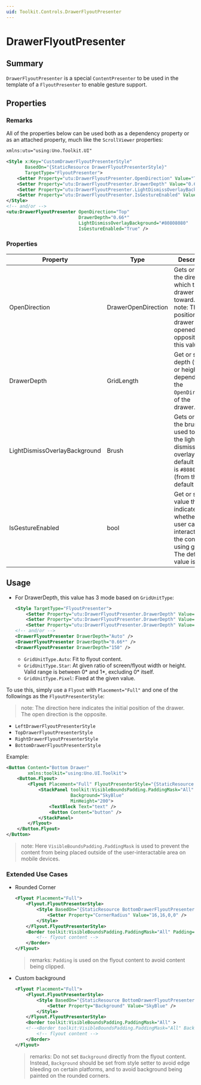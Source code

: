 ```yaml
---
uid: Toolkit.Controls.DrawerFlyoutPresenter
---
```

# DrawerFlyoutPresenter
## Summary
`DrawerFlyoutPresenter` is a special `ContentPresenter` to be used in the template of a `FlyoutPresenter` to enable gesture support.


## Properties
### Remarks
All of the properties below can be used both as a dependency property or as an attached property, much like the `ScrollViewer` properties:
```xml
xmlns:utu="using:Uno.Toolkit.UI"

<Style x:Key="CustomDrawerFlyoutPresenterStyle"
       BasedOn="{StaticResource DrawerFlyoutPresenterStyle}"
       TargetType="FlyoutPresenter">
    <Setter Property="utu:DrawerFlyoutPresenter.OpenDirection" Value="Top" />
    <Setter Property="utu:DrawerFlyoutPresenter.DrawerDepth" Value="0.66*" />
    <Setter Property="utu:DrawerFlyoutPresenter.LightDismissOverlayBackground" Value="#80808080" />
    <Setter Property="utu:DrawerFlyoutPresenter.IsGestureEnabled" Value="True" />
</Style>
<!-- and/or -->
<utu:DrawerFlyoutPresenter OpenDirection="Top"
                           DrawerDepth="0.66*"
                           LightDismissOverlayBackground="#80808080"
                           IsGestureEnabled="True" />
```

### Properties
Property|Type|Description
-|-|-
OpenDirection|DrawerOpenDirection|Gets or sets the direction in which the drawer opens toward.<br/>note: The position of drawer when opened is the opposite of this value.
DrawerDepth|GridLength|Get or sets the depth (width or height depending on the `OpenDirection`) of the drawer.\*
LightDismissOverlayBackground|Brush|Gets or sets the brush used to paint the light dismiss overlay. The default value is `#80808080` (from the default style).
IsGestureEnabled|bool|Get or sets a value that indicates whether the user can interact with the control using gesture. The default value is `true`.

## Usage
- For DrawerDepth, this value has 3 mode based on `GridUnitType`:
    ```xml
    <Style TargetType="FlyoutPresenter">
        <Setter Property="utu:DrawerFlyoutPresenter.DrawerDepth" Value="Auto" />
        <Setter Property="utu:DrawerFlyoutPresenter.DrawerDepth" Value="0.66*" />
        <Setter Property="utu:DrawerFlyoutPresenter.DrawerDepth" Value="150" />
    <!-- and/or -->
    <DrawerFlyoutPresenter DrawerDepth="Auto" />
    <DrawerFlyoutPresenter DrawerDepth="0.66*" />
    <DrawerFlyoutPresenter DrawerDepth="150" />
    ```
    - `GridUnitType.Auto`: Fit to flyout content.
    - `GridUnitType.Star`: At given ratio of screen/flyout width or height. Valid range is between 0* and 1*, excluding 0* itself.
    - `GridUnitType.Pixel`: Fixed at the given value.

To use this, simply use a `Flyout` with `Placement="Full"` and one of the followings as the `FlyoutPresenterStyle`:
> note: The direction here indicates the initial position of the drawer. The open direction is the opposite.
- `LeftDrawerFlyoutPresenterStyle`
- `TopDrawerFlyoutPresenterStyle`
- `RightDrawerFlyoutPresenterStyle`
- `BottomDrawerFlyoutPresenterStyle`

Example:
```xml
<Button Content="Bottom Drawer"
        xmlns:toolkit="using:Uno.UI.Toolkit">
    <Button.Flyout>
        <Flyout Placement="Full" FlyoutPresenterStyle="{StaticResource BottomDrawerFlyoutPresenterStyle}">
            <StackPanel toolkit:VisibleBoundsPadding.PaddingMask="All"
                        Background="SkyBlue"
                        MinHeight="200">
                <TextBlock Text="text" />
                <Button Content="button" />
            </StackPanel>
        </Flyout>
    </Button.Flyout>
</Button>
```
> note: Here `VisibleBoundsPadding.PaddingMask` is used to prevent the content from being placed outside of the user-interactable area on mobile devices.

### Extended Use Cases
- Rounded Corner
    ```xml
    <Flyout Placement="Full">
        <Flyout.FlyoutPresenterStyle>
            <Style BasedOn="{StaticResource BottomDrawerFlyoutPresenterStyle}" TargetType="FlyoutPresenter">
                <Setter Property="CornerRadius" Value="16,16,0,0" />
            </Style>
        </Flyout.FlyoutPresenterStyle>
        <Border toolkit:VisibleBoundsPadding.PaddingMask="All" Padding="16,16,0,0">
            <!-- flyout content -->
        </Border>
    </Flyout>
    ```
    > remarks: `Padding` is used on the flyout content to avoid content being clipped.
- Custom background
    ```xml
    <Flyout Placement="Full">
        <Flyout.FlyoutPresenterStyle>
            <Style BasedOn="{StaticResource BottomDrawerFlyoutPresenterStyle}" TargetType="FlyoutPresenter">
                <Setter Property="Background" Value="SkyBlue" />
            </Style>
        </Flyout.FlyoutPresenterStyle>
        <Border toolkit:VisibleBoundsPadding.PaddingMask="All" >
        <!--<Border toolkit:VisibleBoundsPadding.PaddingMask="All" Background="SkyBlue">-->
            <!-- flyout content -->
        </Border>
    </Flyout>
    ```
    > remarks: Do not set `Background` directly from the flyout content. Instead, `Background` should be set from style setter to avoid edge bleeding on certain platforms, and to avoid background being painted on the rounded corners.
